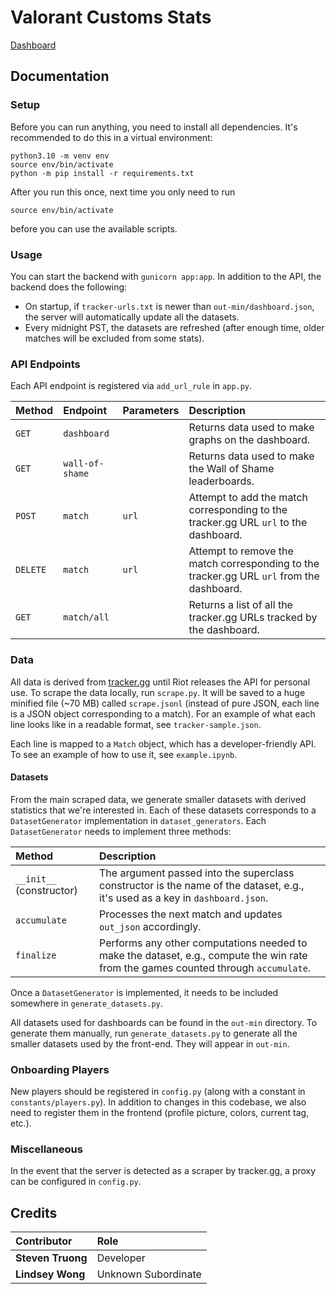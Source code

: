# Valorant Customs Stats

[Dashboard](https://www.valoquestionmark.com/)

## Documentation

### Setup

Before you can run anything, you need to install all dependencies. It's recommended to do this in a virtual environment:

```
python3.10 -m venv env
source env/bin/activate
python -m pip install -r requirements.txt
```

After you run this once, next time you only need to run

```
source env/bin/activate
```

before you can use the available scripts.

### Usage

You can start the backend with `gunicorn app:app`. In addition to the API, the backend does the following:

-   On startup, if `tracker-urls.txt` is newer than `out-min/dashboard.json`, the server will automatically update all the datasets.
-   Every midnight PST, the datasets are refreshed (after enough time, older matches will be excluded from some stats).

### API Endpoints

Each API endpoint is registered via `add_url_rule` in `app.py`.

| Method    | Endpoint        | Parameters | Description                                                                               |
| :-------- | :-------------- | :--------- | :---------------------------------------------------------------------------------------- |
| `GET`     | `dashboard`     |            | Returns data used to make graphs on the dashboard.                                        |
| `GET`     | `wall-of-shame` |            | Returns data used to make the Wall of Shame leaderboards.                                 |
| `POST`    | `match`         | `url`      | Attempt to add the match corresponding to the tracker.gg URL `url` to the dashboard.      |
| `DELETE ` | `match`         | `url`      | Attempt to remove the match corresponding to the tracker.gg URL `url` from the dashboard. |
| `GET`     | `match/all`     |            | Returns a list of all the tracker.gg URLs tracked by the dashboard.                       |

### Data

All data is derived from [tracker.gg](https://tracker.gg/valorant) until Riot releases the API for personal use. To scrape the data locally, run `scrape.py`. It will be saved to a huge minified file (~70 MB) called `scrape.jsonl` (instead of pure JSON, each line is a JSON object corresponding to a match). For an example of what each line looks like in a readable format, see `tracker-sample.json`.

Each line is mapped to a `Match` object, which has a developer-friendly API. To see an example of how to use it, see `example.ipynb`.

#### Datasets

From the main scraped data, we generate smaller datasets with derived statistics that we're interested in. Each of these datasets corresponds to a `DatasetGenerator` implementation in `dataset_generators`. Each `DatasetGenerator` needs to implement three methods:

| Method                   | Description                                                                                                                         |
| :----------------------- | :---------------------------------------------------------------------------------------------------------------------------------- |
| `__init__` (constructor) | The argument passed into the superclass constructor is the name of the dataset, e.g., it's used as a key in `dashboard.json`.       |
| `accumulate`             | Processes the next match and updates `out_json` accordingly.                                                                        |
| `finalize`               | Performs any other computations needed to make the dataset, e.g., compute the win rate from the games counted through `accumulate`. |

Once a `DatasetGenerator` is implemented, it needs to be included somewhere in `generate_datasets.py`.

All datasets used for dashboards can be found in the `out-min` directory. To generate them manually, run `generate_datasets.py` to generate all the smaller datasets used by the front-end. They will appear in `out-min`.

### Onboarding Players

New players should be registered in `config.py` (along with a constant in `constants/players.py`). In addition to changes in this codebase, we also need to register them in the frontend (profile picture, colors, current tag, etc.).

### Miscellaneous

In the event that the server is detected as a scraper by tracker.gg, a proxy can be configured in `config.py`.

## Credits

| Contributor       | Role                |
| :---------------- | :------------------ |
| **Steven Truong** | Developer           |
| **Lindsey Wong**  | Unknown Subordinate |
